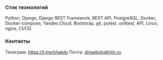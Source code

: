 ### Стэк технологий
Python, Django, Django REST Framework, REST API, PostgreSQL, Docker, Docker-compose, Yandex.Cloud, Bootstrap, git, pytest, unittest, API, Linux, nginx, CI/CD.


### Контакты
Телеграм: https://t.me/shakdv
Почта: dima@shakhlin.ru
